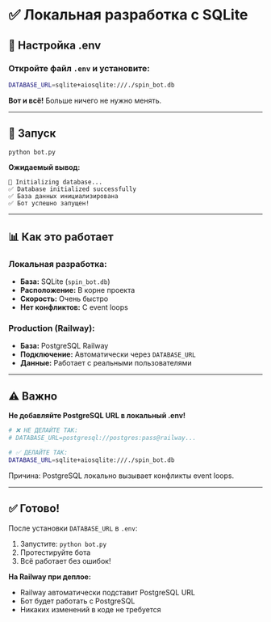 # ✅ Локальная разработка с SQLite

## 📝 Настройка .env

### Откройте файл `.env` и установите:

```bash
DATABASE_URL=sqlite+aiosqlite:///./spin_bot.db
```

**Вот и всё!** Больше ничего не нужно менять.

---

## 🚀 Запуск

```bash
python bot.py
```

**Ожидаемый вывод:**
```
🔄 Initializing database...
✅ Database initialized successfully
✅ База данных инициализирована
✅ Бот успешно запущен!
```

---

## 📊 Как это работает

### Локальная разработка:
- **База:** SQLite (`spin_bot.db`)
- **Расположение:** В корне проекта
- **Скорость:** Очень быстро
- **Нет конфликтов:** С event loops

### Production (Railway):
- **База:** PostgreSQL Railway
- **Подключение:** Автоматически через `DATABASE_URL`
- **Данные:** Работает с реальными пользователями

---

## ⚠️ Важно

**Не добавляйте PostgreSQL URL в локальный .env!**

```bash
# ❌ НЕ ДЕЛАЙТЕ ТАК:
# DATABASE_URL=postgresql://postgres:pass@railway...

# ✅ ДЕЛАЙТЕ ТАК:
DATABASE_URL=sqlite+aiosqlite:///./spin_bot.db
```

Причина: PostgreSQL локально вызывает конфликты event loops.

---

## ✅ Готово!

После установки `DATABASE_URL` в `.env`:
1. Запустите: `python bot.py`
2. Протестируйте бота
3. Всё работает без ошибок!

**На Railway при деплое:**
- Railway автоматически подставит PostgreSQL URL
- Бот будет работать с PostgreSQL
- Никаких изменений в коде не требуется


